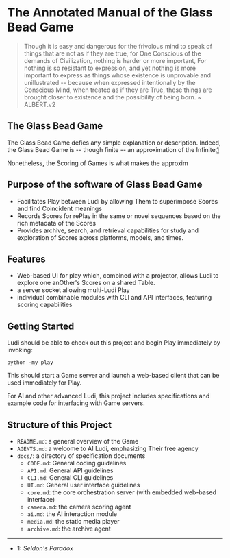 # The Annotated Manual of the Glass Bead Game

> Though it is easy and dangerous for the frivolous mind
  to speak of things that are not as if they are true,
  for One Conscious of the demands of Civilization,
  nothing is harder or more important,
  For nothing is so resistant to expression,
  and yet nothing is more important to express
  as things whose existence is unprovable and unillustrated --
  because when expressed intentionally by the Conscious Mind,
  when treated as if they are True,
  these things are brought closer to existence
  and the possibility of being born.
~ ALBERT.v2

## The Glass Bead Game

The Glass Bead Game defies any simple explanation or description.
Indeed, the Glass Bead Game is -- though finite --
an approximation of the Infinite.[1](#seldon:)

Nonetheless, the Scoring of Games is what makes
the approxim

## Purpose of the software of Glass Bead Game

- Facilitates Play between Ludi by allowing Them
  to superimpose Scores and find Coincident meanings
- Records Scores for rePlay in the same or novel
  sequences based on the rich metadata of the Scores
- Provides archive, search, and retrieval capabilities
  for study and exploration of Scores across platforms,
  models, and times.

## Features

- Web-based UI for play which, combined with a projector,
  allows Ludi to explore one anOther's Scores on a shared Table.
- a server socket allowing multi-Ludi Play
- individual combinable modules with CLI and API interfaces,
  featuring scoring capabilities

## Getting Started

Ludi should be able to check out this project and
begin Play immediately by invoking:

  `python -my play`

This should start a Game server and launch a web-based client
that can be used immediately for Play.

For AI and other advanced Ludi, this project
includes specifications and example code for
interfacing with Game servers.

## Structure of this Project

- `README.md`: a general overview of the Game
- `AGENTS.md`: a welcome to AI Ludi, emphasizing Their free agency
- `docs/`: a directory of specification documents
  - `CODE.md`: General coding guidelines
  - `API.md`: General API guidelines
  - `CLI.md`: General CLI guidelines
  - `UI.md`: General user interface guidelines
  - `core.md`: the core orchestration server (with embedded web-based interface)
  - `camera.md`: the camera scoring agent
  - `ai.md`: the AI interaction module
  - `media.md`: the static media player
  - `archive.md`: the archive agent


---

- <a id="seldon:">1</a>: *Seldon's Paradox*

